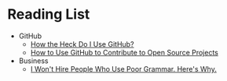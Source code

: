 # Reading List

- GitHub
    - [How the Heck Do I Use GitHub?](http://lifehacker.com/5983680/how-the-heck-do-i-use-github)
    - [How to Use GitHub to Contribute to Open Source Projects](http://www.lockergnome.com/web/2011/12/13/how-to-use-github-to-contribute-to-open-source-projects/)
- Business
    - [I Won't Hire People Who Use Poor Grammar. Here's Why.](http://blogs.hbr.org/cs/2012/07/i_wont_hire_people_who_use_poo.html)
